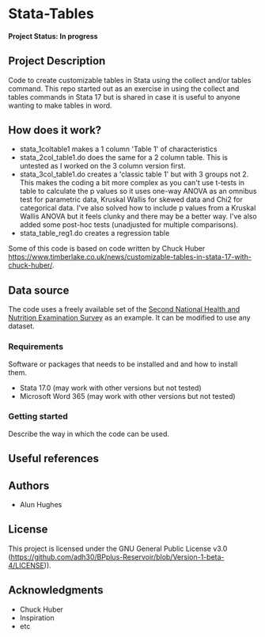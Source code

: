 # Stata-Tables
#### Project Status: In progress

## Project Description
Code to create customizable tables in Stata using the collect and/or tables command. This repo started out as an exercise in using the collect and tables commands in Stata 17 but is shared in case it is useful to anyone wanting to make tables in word.

## How does it work?

* stata_1coltable1 makes a 1 column 'Table 1' of characteristics
* stata_2col_table1.do does the same for a 2 column table. This is untested as I worked on the 3 column version first. 
* stata_3col_table1.do creates a 'classic table 1' but with 3 groups not 2. This makes the coding a bit more complex as you can't use t-tests in table to calculate the p values so it uses one-way ANOVA as an omnibus test for parametric data, Kruskal Wallis for skewed data and Chi2 for categorical data. I've also solved how to include p values from a Kruskal Wallis ANOVA but it feels clunky and there may be a better way. I've also added some post-hoc tests (unadjusted for multiple comparisons). 
* stata_table_reg1.do creates a regression table

Some of this code is based on code written by Chuck Huber https://www.timberlake.co.uk/news/customizable-tables-in-stata-17-with-chuck-huber/. 

## Data source

The code uses a freely available set of the [Second National Health and Nutrition Examination Survey](https://www.stata-press.com/data/r17/nhanes2l) as an example. It can be modified to use any dataset. 

### Requirements

Software or packages that needs to be installed and and how to install them.

* Stata 17.0 (may work with other versions but not tested)
* Microsoft Word 365 (may work with other versions but not tested)

### Getting started

Describe the way in which the code can be used. 

## Useful references


## Authors

* Alun Hughes

## License

This project is licensed under the GNU General Public License v3.0 (https://github.com/adh30/BPplus-Reservoir/blob/Version-1-beta-4/LICENSE)).

## Acknowledgments

* Chuck Huber
* Inspiration
* etc
